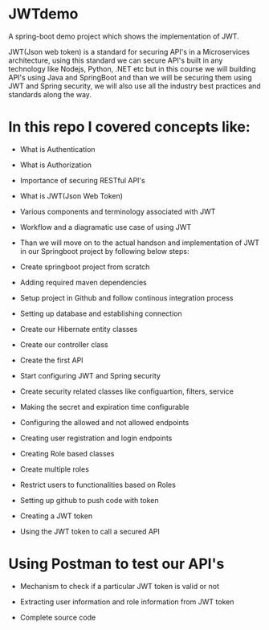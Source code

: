 # JWTdemo
A spring-boot demo project which shows the implementation of JWT.

JWT(Json web token) is a standard for securing API's in a Microservices architecture, using this standard we can secure API's built in any technology like Nodejs, Python, .NET etc but in this course we will building API's using Java and SpringBoot and than we will be securing them using JWT and Spring security, we will also use all the industry best practices and standards along the way.

# In this repo I covered concepts like:

- What is Authentication

- What is Authorization

- Importance of securing RESTful API's

- What is JWT(Json Web Token)

- Various components and terminology associated with JWT

- Workflow and a diagramatic use case of using JWT

- Than we will move on to the actual handson and implementation of JWT in our Springboot project by following below steps:

- Create springboot project from scratch

- Adding required maven dependencies

- Setup project in Github and follow continous integration process

- Setting up database and establishing connection

- Create our Hibernate entity classes

- Create our controller class

- Create the first API

- Start configuring JWT and Spring security

- Create security related classes like configuartion, filters, service

- Making the secret and expiration time configurable

- Configuring the allowed and not allowed endpoints

- Creating user registration and login endpoints

- Creating Role based classes

- Create multiple roles

- Restrict users to functionalities based on Roles

- Setting up github to push code with token

- Creating a JWT token

- Using the JWT token to call a secured API

# Using Postman to test our API's

- Mechanism to check if a particular JWT token is valid or not

- Extracting user information and role information from JWT token

- Complete source code
